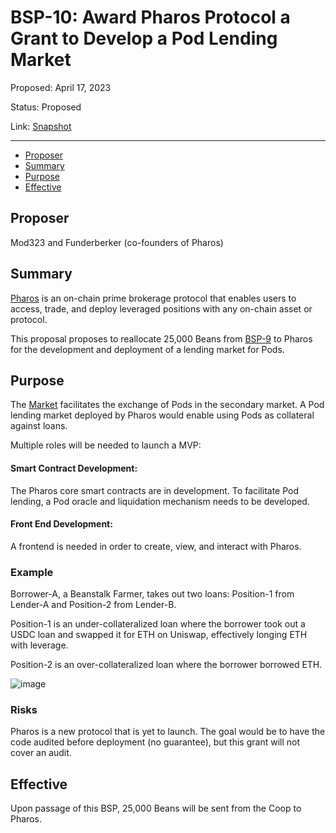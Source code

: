 # BSP-10: Award Pharos Protocol a Grant to Develop a Pod Lending Market

Proposed: April 17, 2023

Status: Proposed

Link: [Snapshot](https://snapshot.org/#/wearebeansprout.eth/proposal/0x27de7989b73cf3a759b8bd9b321a07239cf3289cb03d88846851535e4cf0444e)

---

- [Proposer](#proposer)
- [Summary](#summary)
- [Purpose](#purpose)
- [Effective](#effective)

## Proposer

Mod323 and Funderberker (co-founders of Pharos)

## Summary

[Pharos](https://www.pharosprotocol.com/) is an on-chain prime brokerage protocol that enables users to access, trade, and deploy leveraged positions with any on-chain asset or protocol.

This proposal proposes to reallocate 25,000 Beans from [BSP-9](https://app.bean.money/#/governance/0x44b39b42454e5b50e1da4fb28f2cc2645a4206434debf1109707efc7c741d5ca) to Pharos for the development and deployment of a lending market for Pods.

## Purpose

The [Market](https://app.bean.money/#/market/buy) facilitates the exchange of Pods in the secondary market. A Pod lending market deployed by Pharos would enable using Pods as collateral against loans.

Multiple roles will be needed to launch a MVP:

#### Smart Contract Development:

The Pharos core smart contracts are in development. To facilitate Pod lending, a Pod oracle and liquidation mechanism needs to be developed.


#### Front End Development:

A frontend is needed in order to create, view, and interact with Pharos.

### Example

Borrower-A, a Beanstalk Farmer, takes out two loans: Position-1 from Lender-A and Position-2 from Lender-B. 

Position-1 is an under-collateralized loan where the borrower took out a USDC loan and swapped it for ETH on Uniswap, effectively longing ETH with leverage. 

Position-2 is an over-collateralized loan where the borrower borrowed ETH.

![image](https://arweave.net/dA8AAzMgM0PqoGAY1VZwtDzMKFtwkELnHLov5B3v8AQ)

### Risks

Pharos is a new protocol that is yet to launch. The goal would be to have the code audited before deployment (no guarantee), but this grant will not cover an audit. 

## Effective

Upon passage of this BSP, 25,000 Beans will be sent from the Coop to Pharos.
